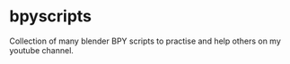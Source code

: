 # bpyscripts
Collection of many blender BPY scripts to practise and help others on my youtube channel.

